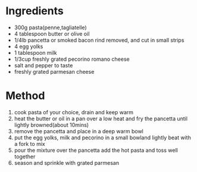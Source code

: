 # Ingredients

-   300g pasta(penne,tagliatelle)
-   4 tablespoon butter or olive oil
-   1/4lb pancetta or smoked bacon rind removed, and cut in small strips
-   4 egg yolks
-   1 tablespoon milk
-   1/3cup freshly grated pecorino romano cheese
-   salt and pepper to taste
-   freshly grated parmesan cheese

# Method

1.  cook pasta of your choice, drain and keep warm
2.  heat the butter or oil in a pan over a low heat and fry the pancetta until lightly browned(about 10mins)
3.  remove the pancetta and place in a deep warm bowl
4.  put the egg yolks, milk and pecorino in a small bowland lightly beat with a fork to mix
5.  pour the mixture over the pancetta add the hot pasta and toss well together
6.  season and sprinkle with grated parmesan

